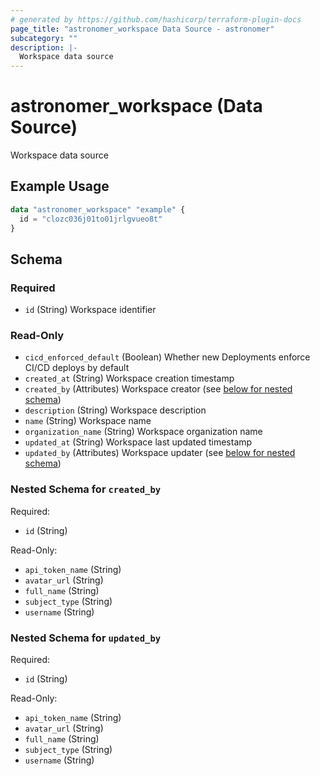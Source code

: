 ```yaml
---
# generated by https://github.com/hashicorp/terraform-plugin-docs
page_title: "astronomer_workspace Data Source - astronomer"
subcategory: ""
description: |-
  Workspace data source
---
```


# astronomer_workspace (Data Source)

Workspace data source

## Example Usage

```terraform
data "astronomer_workspace" "example" {
  id = "clozc036j01to01jrlgvueo8t"
}
```

<!-- schema generated by tfplugindocs -->
## Schema

### Required

- `id` (String) Workspace identifier

### Read-Only

- `cicd_enforced_default` (Boolean) Whether new Deployments enforce CI/CD deploys by default
- `created_at` (String) Workspace creation timestamp
- `created_by` (Attributes) Workspace creator (see [below for nested schema](#nestedatt--created_by))
- `description` (String) Workspace description
- `name` (String) Workspace name
- `organization_name` (String) Workspace organization name
- `updated_at` (String) Workspace last updated timestamp
- `updated_by` (Attributes) Workspace updater (see [below for nested schema](#nestedatt--updated_by))

<a id="nestedatt--created_by"></a>
### Nested Schema for `created_by`

Required:

- `id` (String)

Read-Only:

- `api_token_name` (String)
- `avatar_url` (String)
- `full_name` (String)
- `subject_type` (String)
- `username` (String)


<a id="nestedatt--updated_by"></a>
### Nested Schema for `updated_by`

Required:

- `id` (String)

Read-Only:

- `api_token_name` (String)
- `avatar_url` (String)
- `full_name` (String)
- `subject_type` (String)
- `username` (String)
